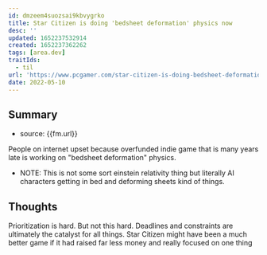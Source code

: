 ```yaml
---
id: dmzeem4suozsai9kbvygrko
title: Star Citizen is doing 'bedsheet deformation' physics now
desc: ''
updated: 1652237532914
created: 1652237362262
tags: [area.dev]
traitIds:
  - til
url: 'https://www.pcgamer.com/star-citizen-is-doing-bedsheet-deformation-physics-now-because-of-course-it-is/'
date: 2022-05-10
---
```


## Summary
- source: {{fm.url}}

People on internet upset because overfunded indie game that is many years late is working on "bedsheet deformation" physics. 

- NOTE: This is not some sort einstein relativity thing but literally AI characters getting in bed and deforming sheets kind of things. 

## Thoughts

Prioritization is hard. But not this hard. Deadlines and constraints are ultimately the catalyst for all things. Star Citizen might have been a much better game if it had raised far less money and really focused on one thing